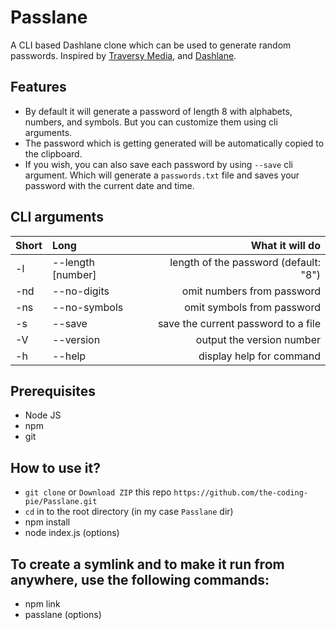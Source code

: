 # Passlane
A CLI based Dashlane clone which can be used to generate random passwords. Inspired by [Traversy Media](https://github.com/bradtraversy/passgen), and [Dashlane](https://www.dashlane.com/features/password-generator).

## Features

- By default it will generate a password of length 8 with alphabets, numbers, and symbols. But you can customize them using cli arguments.
- The password which is getting generated will be automatically copied to the clipboard.
- If you wish, you can also save each password by using `--save` cli argument. Which will generate a `passwords.txt` file and saves your password with the current date and time.

## CLI arguments

| Short | Long              | What it will do                       |
| ----- |:----------------- | -------------------------------------:|
| -l    | --length [number] | length of the password (default: "8") |
| -nd   | --no-digits       | omit numbers from password            |
| -ns   | --no-symbols      | omit symbols from password            |
| -s    | --save            | save the current password to a file   |
| -V    | --version         | output the version number             |
| -h    | --help            | display help for command              |


## Prerequisites

- Node JS
- npm
- git

## How to use it?

- `git clone` or `Download ZIP` this repo `https://github.com/the-coding-pie/Passlane.git`
- `cd` in to the root directory (in my case `Passlane` dir)
- npm install
- node index.js (options)

## To create a symlink and to make it run from anywhere, use the following commands:

- npm link
- passlane (options)
